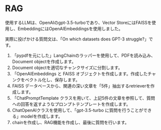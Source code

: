 # RAG

使用するLLMは、OpenAIのgpt-3.5-turboであり、Vector StoreにはFAISSを使用し、EmbeddingにはOpenAIEmbeddingsを使用しました。

実際に投げかける質問文は、「On which datasets does GPT-3 struggle?」です。 

1. 「pypdfを元にした」LangChainのラッパーを使用して、PDFを読み込み、Document objectを作成します。
2. Document objectを適切なチャンクサイズに分割します。
3. 「OpenAIEmbeddings と FAISS オブジェクトを作成します。作成したチャンクをベクトル化し、保存します。 
4. FAISS データベースから、関連の深い文章を「5件」抽出するretrieverを作成します。
5. 「ChatPromptTemplate クラスを用いて、上記5件の文章を参照して、質問への回答を返すようなプロンプトテンプレートを作成します。
6. ChatOpenAIクラスを使用して、「gpt-3.5-turbo に質問を行うことができる」modelを作成します。
7. chainを作成し、RAG機能を作成し、最後に質問を行います。

